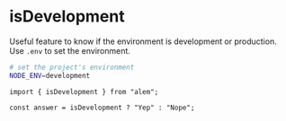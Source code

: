 # isDevelopment

Useful feature to know if the environment is development or production. Use `.env` to set the environment.

```sh
# set the project's environment
NODE_ENV=development
```

```tsx
import { isDevelopment } from "alem";

const answer = isDevelopment ? "Yep" : "Nope";
```
